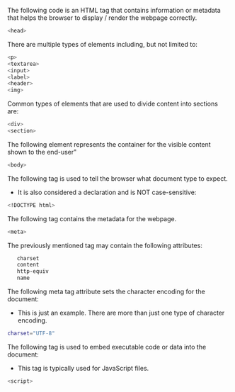 The following code is an HTML tag that contains information or metadata that helps the browser to display / render the webpage correctly.

```bash
<head>
```

There are multiple types of elements including, but not limited to:

```bash
<p>
<textarea>
<input>
<label>
<header>
<img>
```

Common types of elements that are used to divide content into sections are:

```bash
<div>
<section>
```

The following element represents the container for the visible content shown to the end-user"

```bash
<body>

```

The following tag is used to tell the browser what document type to expect.  

- It is also considered a declaration and is NOT case-sensitive:

```bash
<!DOCTYPE html>
```

The following tag contains the metadata for the webpage.  

```bash
<meta>
```

The previously mentioned tag may contain the following attributes:

```bash
   charset
   content
   http-equiv
   name
```

The following meta tag attribute sets the character encoding for the document:

- This is just an example. There are more than just one type of character encoding.

```bash
charset="UTF-8"
```

The following tag is used to embed executable code or data into the document:

- This tag is typically used for JavaScript files.

```bash
<script>
```


